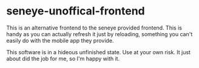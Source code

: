 # seneye-unoffical-frontend

This is an alternative frontend to the seneye provided frontend. This is handy as you can actually refresh it just by reloading, something you can't easily do with the mobile app they provide.

This software is in a hideous unfinished state. Use at your own risk. It just about did the job for me, so I'm happy with it.
